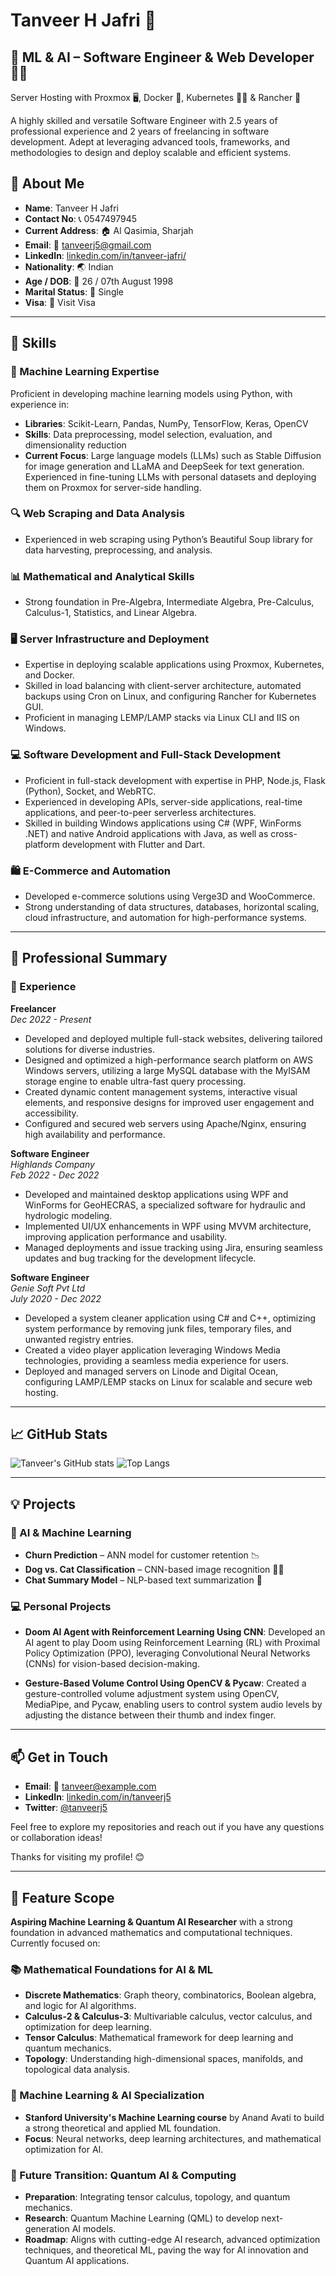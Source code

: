 # Tanveer H Jafri 🌟
## 🤖 ML & AI – Software Engineer & Web Developer 👨‍💻
Server Hosting with Proxmox 🖥️, Docker 🐳, Kubernetes 🧑‍💻 & Rancher 🐄

A highly skilled and versatile Software Engineer with 2.5 years of professional experience and 2 years of freelancing in software development. Adept at leveraging advanced tools, frameworks, and methodologies to design and deploy scalable and efficient systems.

## 📌 About Me

- **Name**: Tanveer H Jafri
- **Contact No**: 📞 0547497945
- **Current Address**: 🏠 Al Qasimia, Sharjah
- **Email**: 📧 [tanveerj5@gmail.com](mailto:tanveerj5@gmail.com)
- **LinkedIn**: [linkedin.com/in/tanveer-jafri/](https://linkedin.com/in/tanveer-jafri/)
- **Nationality**: 🌏 Indian
- **Age / DOB**: 🎂 26 / 07th August 1998
- **Marital Status**: 💍 Single
- **Visa**: 🛂 Visit Visa

---

## 🔧 Skills

### 🤖 Machine Learning Expertise
Proficient in developing machine learning models using Python, with experience in:
- **Libraries**: Scikit-Learn, Pandas, NumPy, TensorFlow, Keras, OpenCV
- **Skills**: Data preprocessing, model selection, evaluation, and dimensionality reduction
- **Current Focus**: Large language models (LLMs) such as Stable Diffusion for image generation and LLaMA and DeepSeek for text generation. Experienced in fine-tuning LLMs with personal datasets and deploying them on Proxmox for server-side handling.

### 🔍 Web Scraping and Data Analysis
- Experienced in web scraping using Python’s Beautiful Soup library for data harvesting, preprocessing, and analysis.

### 📊 Mathematical and Analytical Skills
- Strong foundation in Pre-Algebra, Intermediate Algebra, Pre-Calculus, Calculus-1, Statistics, and Linear Algebra.

### 🖥️ Server Infrastructure and Deployment
- Expertise in deploying scalable applications using Proxmox, Kubernetes, and Docker.
- Skilled in load balancing with client-server architecture, automated backups using Cron on Linux, and configuring Rancher for Kubernetes GUI.
- Proficient in managing LEMP/LAMP stacks via Linux CLI and IIS on Windows.

### 💻 Software Development and Full-Stack Development
- Proficient in full-stack development with expertise in PHP, Node.js, Flask (Python), Socket, and WebRTC.
- Experienced in developing APIs, server-side applications, real-time applications, and peer-to-peer serverless architectures.
- Skilled in building Windows applications using C# (WPF, WinForms .NET) and native Android applications with Java, as well as cross-platform development with Flutter and Dart.

### 🛍️ E-Commerce and Automation
- Developed e-commerce solutions using Verge3D and WooCommerce.
- Strong understanding of data structures, databases, horizontal scaling, cloud infrastructure, and automation for high-performance systems.

---

## 📜 Professional Summary

### 🏢 Experience

**Freelancer**  
*Dec 2022 - Present*
- Developed and deployed multiple full-stack websites, delivering tailored solutions for diverse industries.
- Designed and optimized a high-performance search platform on AWS Windows servers, utilizing a large MySQL database with the MyISAM storage engine to enable ultra-fast query processing.
- Created dynamic content management systems, interactive visual elements, and responsive designs for improved user engagement and accessibility.
- Configured and secured web servers using Apache/Nginx, ensuring high availability and performance.

**Software Engineer**  
*Highlands Company*  
*Feb 2022 - Dec 2022*
- Developed and maintained desktop applications using WPF and WinForms for GeoHECRAS, a specialized software for hydraulic and hydrologic modeling.
- Implemented UI/UX enhancements in WPF using MVVM architecture, improving application performance and usability.
- Managed deployments and issue tracking using Jira, ensuring seamless updates and bug tracking for the development lifecycle.

**Software Engineer**  
*Genie Soft Pvt Ltd*  
*July 2020 - Dec 2022*
- Developed a system cleaner application using C# and C++, optimizing system performance by removing junk files, temporary files, and unwanted registry entries.
- Created a video player application leveraging Windows Media technologies, providing a seamless media experience for users.
- Deployed and managed servers on Linode and Digital Ocean, configuring LAMP/LEMP stacks on Linux for scalable and secure web hosting.

---

## 📈 GitHub Stats

![Tanveer's GitHub stats](https://github-readme-stats.vercel.app/api?username=tanveerj5&show_icons=true&theme=radical)
![Top Langs](https://github-readme-stats.vercel.app/api/top-langs/?username=tanveerj5&layout=compact&theme=radical)

---

## 💡 Projects

### 🤖 AI & Machine Learning

- **Churn Prediction** – ANN model for customer retention 📉
- **Dog vs. Cat Classification** – CNN-based image recognition 🐶🐱
- **Chat Summary Model** – NLP-based text summarization 📝

### 💻 Personal Projects

- **Doom AI Agent with Reinforcement Learning Using CNN**: Developed an AI agent to play Doom using Reinforcement Learning (RL) with Proximal Policy Optimization (PPO), leveraging Convolutional Neural Networks (CNNs) for vision-based decision-making.

- **Gesture-Based Volume Control Using OpenCV & Pycaw**: Created a gesture-controlled volume adjustment system using OpenCV, MediaPipe, and Pycaw, enabling users to control system audio levels by adjusting the distance between their thumb and index finger.

---

## 📫 Get in Touch

- **Email**: 📧 [tanveer@example.com](mailto:tanveer@example.com)
- **LinkedIn**: [linkedin.com/in/tanveerj5](https://www.linkedin.com/in/tanveerj5)
- **Twitter**: [@tanveerj5](https://twitter.com/tanveerj5)

Feel free to explore my repositories and reach out if you have any questions or collaboration ideas!

Thanks for visiting my profile! 😊

---

## 🌟 Feature Scope

**Aspiring Machine Learning & Quantum AI Researcher** with a strong foundation in advanced mathematics and computational techniques. Currently focused on:

### 📚 Mathematical Foundations for AI & ML
- **Discrete Mathematics**: Graph theory, combinatorics, Boolean algebra, and logic for AI algorithms.
- **Calculus-2 & Calculus-3**: Multivariable calculus, vector calculus, and optimization for deep learning.
- **Tensor Calculus**: Mathematical framework for deep learning and quantum mechanics.
- **Topology**: Understanding high-dimensional spaces, manifolds, and topological data analysis.

### 🤖 Machine Learning & AI Specialization
- **Stanford University's Machine Learning course** by Anand Avati to build a strong theoretical and applied ML foundation.
- **Focus**: Neural networks, deep learning architectures, and mathematical optimization for AI.

### 🔮 Future Transition: Quantum AI & Computing
- **Preparation**: Integrating tensor calculus, topology, and quantum mechanics.
- **Research**: Quantum Machine Learning (QML) to develop next-generation AI models.
- **Roadmap**: Aligns with cutting-edge AI research, advanced optimization techniques, and theoretical ML, paving the way for AI innovation and Quantum AI applications.
``` ▋
